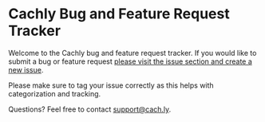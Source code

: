 # Cachly Bug and Feature Request Tracker
Welcome to the Cachly bug and feature request tracker. If you would like to submit a bug or feature request [please visit the issue section and create a new issue](https://github.com/cachly/issues-tracker/issues).

Please make sure to tag your issue correctly as this helps with categorization and tracking.

Questions? Feel free to contact [support@cach.ly](mailto:support@cach.ly).
